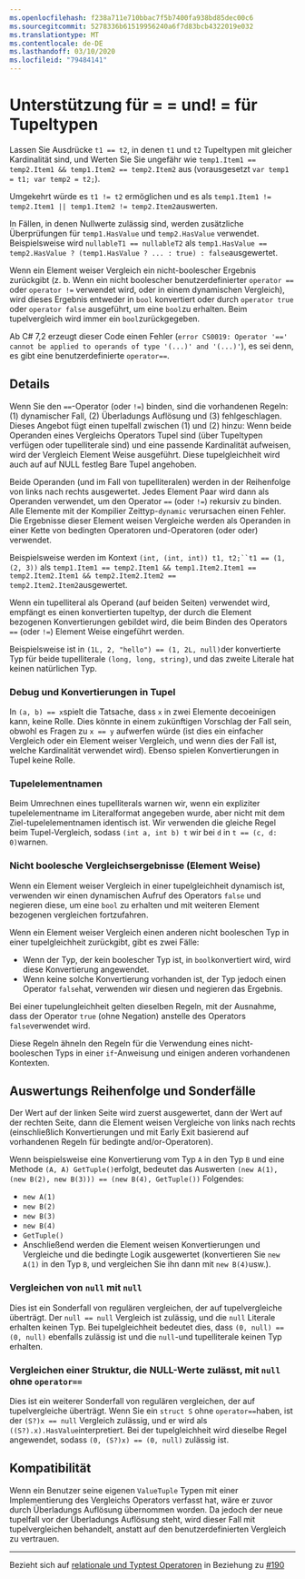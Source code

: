 ```yaml
---
ms.openlocfilehash: f238a711e710bbac7f5b7400fa938bd85dec00c6
ms.sourcegitcommit: 5278336b61519956240a6f7d83bcb4322019e032
ms.translationtype: MT
ms.contentlocale: de-DE
ms.lasthandoff: 03/10/2020
ms.locfileid: "79484141"
---
```

# <a name="support-for--and--on-tuple-types"></a>Unterstützung für = = und! = für Tupeltypen

Lassen Sie Ausdrücke `t1 == t2`, in denen `t1` und `t2` Tupeltypen mit gleicher Kardinalität sind, und Werten Sie Sie ungefähr wie `temp1.Item1 == temp2.Item1 && temp1.Item2 == temp2.Item2` aus (vorausgesetzt `var temp1 = t1; var temp2 = t2;`).

Umgekehrt würde es `t1 != t2` ermöglichen und es als `temp1.Item1 != temp2.Item1 || temp1.Item2 != temp2.Item2`auswerten.

In Fällen, in denen Nullwerte zulässig sind, werden zusätzliche Überprüfungen für `temp1.HasValue` und `temp2.HasValue` verwendet. Beispielsweise wird `nullableT1 == nullableT2` als `temp1.HasValue == temp2.HasValue ? (temp1.HasValue ? ... : true) : false`ausgewertet.

Wenn ein Element weiser Vergleich ein nicht-boolescher Ergebnis zurückgibt (z. b. Wenn ein nicht boolescher benutzerdefinierter `operator ==` oder `operator !=` verwendet wird, oder in einem dynamischen Vergleich), wird dieses Ergebnis entweder in `bool` konvertiert oder durch `operator true` oder `operator false` ausgeführt, um eine `bool`zu erhalten. Beim tupelvergleich wird immer ein `bool`zurückgegeben.

Ab C# 7,2 erzeugt dieser Code einen Fehler (`error CS0019: Operator '==' cannot be applied to operands of type '(...)' and '(...)'`), es sei denn, es gibt eine benutzerdefinierte `operator==`.

## <a name="details"></a>Details

Wenn Sie den `==`-Operator (oder `!=`) binden, sind die vorhandenen Regeln: (1) dynamischer Fall, (2) Überladungs Auflösung und (3) fehlgeschlagen.
Dieses Angebot fügt einen tupelfall zwischen (1) und (2) hinzu: Wenn beide Operanden eines Vergleichs Operators Tupel sind (über Tupeltypen verfügen oder tupelliterale sind) und eine passende Kardinalität aufweisen, wird der Vergleich Element Weise ausgeführt. Diese tupelgleichheit wird auch auf auf NULL festleg Bare Tupel angehoben.

Beide Operanden (und im Fall von tupelliteralen) werden in der Reihenfolge von links nach rechts ausgewertet. Jedes Element Paar wird dann als Operanden verwendet, um den Operator `==` (oder `!=`) rekursiv zu binden. Alle Elemente mit der Kompilier Zeittyp-`dynamic` verursachen einen Fehler. Die Ergebnisse dieser Element weisen Vergleiche werden als Operanden in einer Kette von bedingten Operatoren und-Operatoren (oder oder) verwendet.

Beispielsweise werden im Kontext `(int, (int, int)) t1, t2;``t1 == (1, (2, 3))` als `temp1.Item1 == temp2.Item1 && temp1.Item2.Item1 == temp2.Item2.Item1 && temp2.Item2.Item2 == temp2.Item2.Item2`ausgewertet.

Wenn ein tupelliteral als Operand (auf beiden Seiten) verwendet wird, empfängt es einen konvertierten tupeltyp, der durch die Element bezogenen Konvertierungen gebildet wird, die beim Binden des Operators `==` (oder `!=`) Element Weise eingeführt werden. 

Beispielsweise ist in `(1L, 2, "hello") == (1, 2L, null)`der konvertierte Typ für beide tupelliterale `(long, long, string)`, und das zweite Literale hat keinen natürlichen Typ.


### <a name="deconstruction-and-conversions-to-tuple"></a>Debug und Konvertierungen in Tupel
In `(a, b) == x`spielt die Tatsache, dass `x` in zwei Elemente decoeinigen kann, keine Rolle. Dies könnte in einem zukünftigen Vorschlag der Fall sein, obwohl es Fragen zu `x == y` aufwerfen würde (ist dies ein einfacher Vergleich oder ein Element weiser Vergleich, und wenn dies der Fall ist, welche Kardinalität verwendet wird).
Ebenso spielen Konvertierungen in Tupel keine Rolle.

### <a name="tuple-element-names"></a>Tupelelementnamen

Beim Umrechnen eines tupelliterals warnen wir, wenn ein expliziter tupelelementname im Literalformat angegeben wurde, aber nicht mit dem Ziel-tupelelementnamen identisch ist.
Wir verwenden die gleiche Regel beim Tupel-Vergleich, sodass `(int a, int b) t` wir bei `d` in `t == (c, d: 0)`warnen.

### <a name="non-bool-element-wise-comparison-results"></a>Nicht boolesche Vergleichsergebnisse (Element Weise)

Wenn ein Element weiser Vergleich in einer tupelgleichheit dynamisch ist, verwenden wir einen dynamischen Aufruf des Operators `false` und negieren diese, um eine `bool` zu erhalten und mit weiteren Element bezogenen vergleichen fortzufahren. 

Wenn ein Element weiser Vergleich einen anderen nicht booleschen Typ in einer tupelgleichheit zurückgibt, gibt es zwei Fälle:
- Wenn der Typ, der kein boolescher Typ ist, in `bool`konvertiert wird, wird diese Konvertierung angewendet.
- Wenn keine solche Konvertierung vorhanden ist, der Typ jedoch einen Operator `false`hat, verwenden wir diesen und negieren das Ergebnis.

Bei einer tupelungleichheit gelten dieselben Regeln, mit der Ausnahme, dass der Operator `true` (ohne Negation) anstelle des Operators `false`verwendet wird.

Diese Regeln ähneln den Regeln für die Verwendung eines nicht-booleschen Typs in einer `if`-Anweisung und einigen anderen vorhandenen Kontexten.

## <a name="evaluation-order-and-special-cases"></a>Auswertungs Reihenfolge und Sonderfälle
Der Wert auf der linken Seite wird zuerst ausgewertet, dann der Wert auf der rechten Seite, dann die Element weisen Vergleiche von links nach rechts (einschließlich Konvertierungen und mit Early Exit basierend auf vorhandenen Regeln für bedingte and/or-Operatoren).

Wenn beispielsweise eine Konvertierung vom Typ `A` in den Typ `B` und eine Methode `(A, A) GetTuple()`erfolgt, bedeutet das Auswerten `(new A(1), (new B(2), new B(3))) == (new B(4), GetTuple())` Folgendes:
- `new A(1)`
- `new B(2)`
- `new B(3)`
- `new B(4)`
- `GetTuple()`
- Anschließend werden die Element weisen Konvertierungen und Vergleiche und die bedingte Logik ausgewertet (konvertieren Sie `new A(1)` in den Typ `B`, und vergleichen Sie ihn dann mit `new B(4)`usw.).

### <a name="comparing-null-to-null"></a>Vergleichen von `null` mit `null`

Dies ist ein Sonderfall von regulären vergleichen, der auf tupelvergleiche überträgt. Der `null == null` Vergleich ist zulässig, und die `null` Literale erhalten keinen Typ.
Bei tupelgleichheit bedeutet dies, dass `(0, null) == (0, null)` ebenfalls zulässig ist und die `null`-und tupelliterale keinen Typ erhalten.

### <a name="comparing-a-nullable-struct-to-null-without-operator"></a>Vergleichen einer Struktur, die NULL-Werte zulässt, mit `null` ohne `operator==`

Dies ist ein weiterer Sonderfall von regulären vergleichen, der auf tupelvergleiche überträgt.
Wenn Sie ein `struct S` ohne `operator==`haben, ist der `(S?)x == null` Vergleich zulässig, und er wird als `((S?).x).HasValue`interpretiert.
Bei der tupelgleichheit wird dieselbe Regel angewendet, sodass `(0, (S?)x) == (0, null)` zulässig ist.

## <a name="compatibility"></a>Kompatibilität

Wenn ein Benutzer seine eigenen `ValueTuple` Typen mit einer Implementierung des Vergleichs Operators verfasst hat, wäre er zuvor durch Überladungs Auflösung übernommen worden. Da jedoch der neue tupelfall vor der Überladungs Auflösung steht, wird dieser Fall mit tupelvergleichen behandelt, anstatt auf den benutzerdefinierten Vergleich zu vertrauen.

----

Bezieht sich auf [relationale und Typtest Operatoren](../../spec/expressions.md#relational-and-type-testing-operators) in Beziehung zu [#190](https://github.com/dotnet/csharplang/issues/190)
